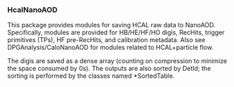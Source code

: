 ### HcalNanoAOD

This package provides modules for saving HCAL raw data to NanoAOD. Specifically, modules are provided for HB/HE/HF/HO digis, RecHits, trigger primitives (TPs), HF pre-RecHits, and calibration metadata. Also see DPGAnalysis/CaloNanoAOD for modules related to HCAL+particle flow. 

The digis are saved as a dense array (counting on compression to minimize the space consumed by 0s). The outputs are also sorted by DetId; the sorting is performed by the classes named *SortedTable.
